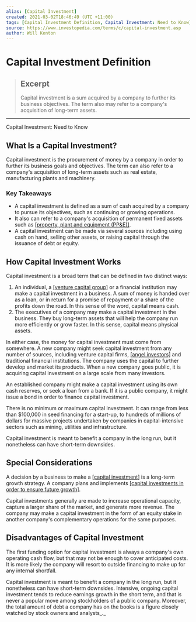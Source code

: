 ```yaml
---
alias: [Capital Investment]
created: 2021-03-02T18:46:49 (UTC +11:00)
tags: [Capital Investment Definition, Capital Investment: Need to Know]
source: https://www.investopedia.com/terms/c/capital-investment.asp
author: Will Kenton
---
```


# Capital Investment Definition

> ## Excerpt
> Capital investment is a sum acquired by a company to further its business objectives. The term also may refer to a company's acquisition of long-term assets.

---

Capital Investment: Need to Know
## What Is a Capital Investment?

Capital investment is the procurement of money by a company in order to further its business goals and objectives. The term can also refer to a company's acquisition of long-term assets such as real estate, manufacturing plants and machinery.

### Key Takeaways

-   A capital investment is defined as a sum of cash acquired by a company to pursue its objectives, such as continuing or growing operations.
-   It also can refer to a company's acquisition of permanent fixed assets such as [[property, plant and equipment (PP&E)]](https://www.investopedia.com/terms/p/ppe.asp).
-   A capital investment can be made via several sources including using cash on hand, selling other assets, or raising capital through the issuance of debt or equity.

## How Capital Investment Works

Capital investment is a broad term that can be defined in two distinct ways:

1.  An individual, a [[venture capital group]](https://www.investopedia.com/terms/v/venturecapital.asp) or a financial institution may make a capital investment in a business. A sum of money is handed over as a loan, or in return for a promise of repayment or a share of the profits down the road. In this sense of the word, capital means cash.
2.  The executives of a company may make a capital investment in the business. They buy long-term assets that will help the company run more efficiently or grow faster. In this sense, capital means physical assets.

In either case, the money for capital investment must come from somewhere. A new company might seek capital investment from any number of sources, including venture capital firms, [[angel investors]](https://www.investopedia.com/articles/investing/010416/angel-investing-vs-crowdfunding-how-raise-money-your-startup.asp) and traditional financial institutions. The company uses the capital to further develop and market its products. When a new company goes public, it is acquiring capital investment on a large scale from many investors.

An established company might make a capital investment using its own cash reserves, or seek a loan from a bank. If it is a public company, it might issue a bond in order to finance capital investment.

There is no minimum or maximum capital investment. It can range from less than $100,000 in seed financing for a start-up, to hundreds of millions of dollars for massive projects undertaken by companies in capital-intensive sectors such as mining, utilities and infrastructure.

Capital investment is meant to benefit a company in the long run, but it nonetheless can have short-term downsides.

## Special Considerations

A decision by a business to make a [[capital investment]](https://www.investopedia.com/articles/younginvestors/10/what-is-an-investment.asp) is a long-term growth strategy. A company plans and implements [[capital investments in order to ensure future growth]](https://www.investopedia.com/ask/answers/032615/how-does-total-capital-investment-influence-economic-growth.asp).

Capital investments generally are made to increase operational capacity, capture a larger share of the market, and generate more revenue. The company may make a capital investment in the form of an equity stake in another company's complementary operations for the same purposes.

## Disadvantages of Capital Investment

The first funding option for capital investment is always a company's own operating cash flow, but that may not be enough to cover anticipated costs. It is more likely the company will resort to outside financing to make up for any internal shortfall.

Capital investment is meant to benefit a company in the long run, but it nonetheless can have short-term downsides. Intensive, ongoing capital investment tends to reduce earnings growth in the short term, and that is never a popular move among stockholders of a public company. Moreover, the total amount of debt a company has on the books is a figure closely watched by stock owners and analysts_._
